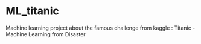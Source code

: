 # ML_titanic
Machine learning project about the famous challenge from kaggle : Titanic - Machine Learning from Disaster
